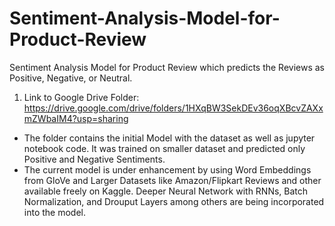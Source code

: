 # Sentiment-Analysis-Model-for-Product-Review
Sentiment Analysis Model for Product Review which predicts the Reviews as Positive, Negative, or Neutral.
1. Link to Google Drive Folder:  https://drive.google.com/drive/folders/1HXqBW3SekDEv36oqXBcvZAXxmZWbaIM4?usp=sharing
- The folder contains the initial Model with the dataset as well as jupyter notebook code. It was trained on smaller dataset and predicted only Positive and Negative Sentiments.
- The current model is under enhancement by using Word Embeddings from GloVe and Larger Datasets like Amazon/Flipkart Reviews and other available freely on Kaggle.
Deeper Neural Network with RNNs, Batch Normalization, and Drouput Layers among others are being incorporated into the model.



